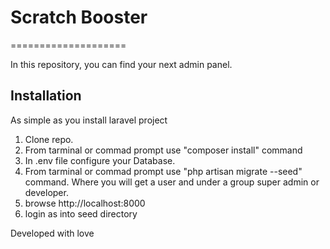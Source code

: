 # Scratch Booster
====================

In this repository, you can find your next admin panel.

## Installation

As simple as you install laravel project
1. Clone repo.
2. From tarminal or commad prompt use "composer install" command
3. In .env file configure your Database.
4. From tarminal or commad prompt use "php artisan migrate --seed" command.
    Where you will get a user and under a group super admin or developer.
5. browse http://localhost:8000
6. login as into seed directory

Developed with love
